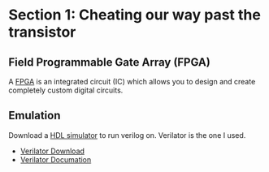 # Section 1: Cheating our way past the transistor

## Field Programmable Gate Array (FPGA)

A [FPGA](https://en.wikipedia.org/wiki/Field-programmable_gate_array) is an integrated circuit (IC) which allows you to design and create completely custom digital circuits. 

## Emulation 

Download a [HDL simulator](https://en.wikipedia.org/wiki/List_of_HDL_simulators) to run verilog on. Verilator is the one I used.

- [Verilator Download](https://verilator.org/guide/latest/install.html)
- [Verilator Documation](https://veripool.org/ftp/verilator_doc.pdf)